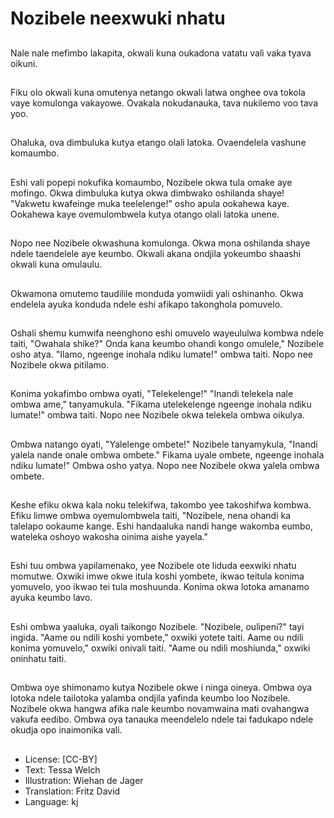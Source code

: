# Nozibele neexwuki nhatu

##
Nale nale mefimbo lakapita, okwali kuna oukadona vatatu vali vaka tyava oikuni.

##
Fiku olo okwali kuna omutenya netango okwali latwa onghee ova tokola vaye komulonga vakayowe. Ovakala nokudanauka, tava nukilemo voo tava yoo.

##
Ohaluka, ova dimbuluka kutya etango olali latoka. Ovaendelela vashune komaumbo.

##
Eshi vali popepi nokufika komaumbo, Nozibele okwa tula omake aye mofingo. Okwa dimbuluka kutya okwa dimbwako oshilanda shaye! "Vakwetu kwafeinge muka teelelenge!" osho apula ookahewa kaye. Ookahewa kaye ovemulombwela kutya otango olali latoka unene.

##
Nopo nee Nozibele okwashuna komulonga. Okwa mona oshilanda shaye ndele taendelele aye keumbo. Okwali akana ondjila yokeumbo shaashi okwali kuna omulaulu.

##
Okwamona omutemo taudilile monduda yomwiidi yali oshinanho. Okwa endelela ayuka konduda ndele eshi afikapo takonghola pomuvelo.

##
Oshali shemu kumwifa neenghono eshi omuvelo wayeululwa kombwa ndele taiti, "Owahala shike?" Onda kana keumbo ohandi kongo omulele," Nozibele osho atya. "Ilamo, ngeenge inohala ndiku lumate!" ombwa taiti. Nopo nee Nozibele okwa pitilamo.

##
Konima yokafimbo ombwa oyati, "Telekelenge!" "Inandi telekela nale ombwa ame," tanyamukula. "Fikama utelekelenge ngeenge inohala ndiku lumate!" ombwa taiti. Nopo nee Nozibele okwa telekela ombwa oikulya.

##
Ombwa natango oyati, "Yalelenge ombete!" Nozibele tanyamykula, "Inandi yalela nande onale ombwa ombete." Fikama uyale ombete, ngeenge inohala ndiku lumate!" Ombwa osho yatya. Nopo nee Nozibele okwa yalela ombwa ombete.

##
Keshe efiku okwa kala noku telekifwa, takombo yee takoshifwa kombwa. Efiku limwe ombwa oyemulombwela taiti, "Nozibele, nena ohandi ka talelapo ookaume kange. Eshi handaaluka nandi hange wakomba eumbo, wateleka oshoyo wakosha oinima aishe yayela."

##
Eshi tuu ombwa yapilamenako, yee Nozibele ote liduda eexwiki nhatu momutwe. Oxwiki imwe okwe itula koshi yombete, ikwao teitula konima yomuvelo, yoo ikwao tei tula moshuunda. Konima okwa lotoka amanamo ayuka keumbo lavo.

##
Eshi ombwa yaaluka, oyali taikongo Nozibele. "Nozibele, oulipeni?" tayi ingida. "Aame ou ndili koshi yombete," oxwiki yotete taiti. Aame ou ndili konima yomuvelo," oxwiki onivali taiti. "Aame ou ndili moshiunda," oxwiki oninhatu taiti.

##
Ombwa oye shimonamo kutya Nozibele okwe i ninga oineya. Ombwa oya lotoka ndele tailotoka yalamba ondjila yafinda keumbo loo Nozibele. Nozibele okwa hangwa afika nale keumbo novamwaina mati ovahangwa vakufa eedibo. Ombwa oya tanauka meendelelo ndele tai fadukapo ndele okudja opo inaimonika vali.

##
* License: [CC-BY]
* Text: Tessa Welch
* Illustration: Wiehan de Jager
* Translation: Fritz David
* Language: kj
